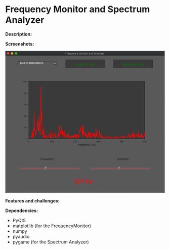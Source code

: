 # Frequency Monitor and Spectrum Analyzer

**Description:**

**Screenshots:**

![screenshot](media/screenshot.png)


**Features and challenges:**

**Dependencies:**
- PyQt5
- matplotlib (for the FrequencyMonitor)
- numpy
- pyaudio 
- pygame (for the Spectrum Analyzer)
